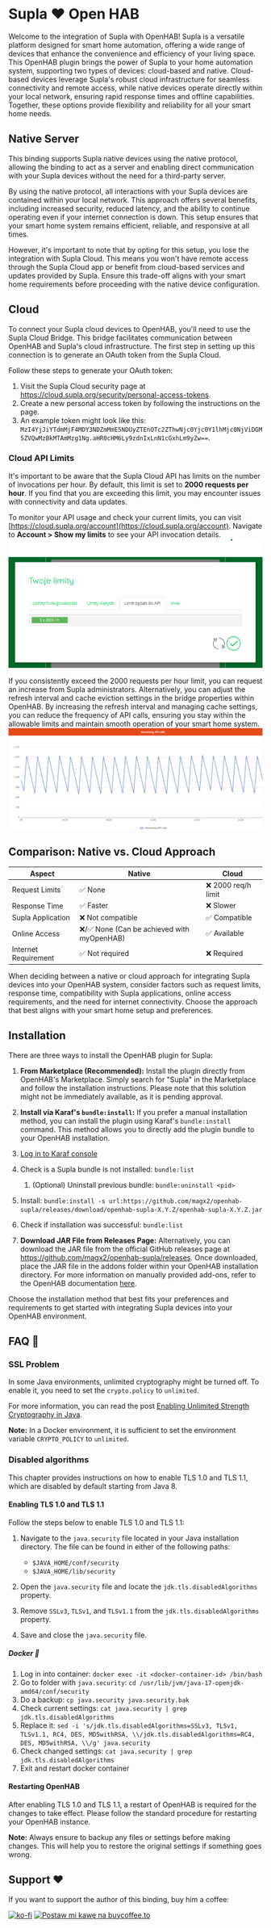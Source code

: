 # Supla ❤️ Open HAB

Welcome to the integration of Supla with OpenHAB! Supla is a versatile platform designed for smart home automation,
offering a wide range of devices that enhance the convenience and efficiency of your living space. This OpenHAB plugin
brings the power of Supla to your home automation system, supporting two types of devices: cloud-based and native.
Cloud-based devices leverage Supla's robust cloud infrastructure for seamless connectivity and remote access, while
native devices operate directly within your local network, ensuring rapid response times and offline capabilities.
Together, these options provide flexibility and reliability for all your smart home needs.

## Native Server

This binding supports Supla native devices using the native protocol, allowing the binding to act as a server and
enabling direct communication with your Supla devices without the need for a third-party server.

By using the native protocol, all interactions with your Supla devices are contained within your local network. This
approach offers several benefits, including increased security, reduced latency, and the ability to continue operating
even if your internet connection is down. This setup ensures that your smart home system remains efficient, reliable,
and responsive at all times.

However, it's important to note that by opting for this setup, you lose the integration with Supla Cloud. This means you
won't have remote access through the Supla Cloud app or benefit from cloud-based services and updates provided by Supla.
Ensure this trade-off aligns with your smart home requirements before proceeding with the native device configuration.

## Cloud

To connect your Supla cloud devices to OpenHAB, you'll need to use the Supla Cloud Bridge. This bridge facilitates
communication between OpenHAB and Supla's cloud infrastructure. The first step in setting up this connection is to
generate an OAuth token from the Supla Cloud.

Follow these steps to generate your OAuth token:

1. Visit the Supla Cloud security page at https://cloud.supla.org/security/personal-access-tokens.
2. Create a new personal access token by following the instructions on the page.
3. An example token might look like
this: `MzI4YjJiYTdmMjF4MDY3NDZmMmE5NDUyZTEnOTc2ZThwNjc0Yjc0Y1lhMjc0NjViDGM5ZVQwMzBkMTAmMzg1Ng.aHR0cHM6Ly9zdnIxLnN1cGxhLm9yZw==`.

### Cloud API Limits

It's important to be aware that the Supla Cloud API has limits on the number of invocations per hour. By default, this
limit is set to **2000 requests per hour**. If you find that you are exceeding this limit, you may encounter issues with
connectivity and data updates.

To monitor your API usage and check your current limits, you can
visit [https://cloud.supla.org/account](https://cloud.supla.org/account). Navigate to **Account > Show my limits** to
see your API invocation details.
![Limits page in Sula Cloud](imgs/limits.png)

If you consistently exceed the 2000 requests per hour limit, you can request an increase from Supla administrators.
Alternatively, you can adjust the refresh interval and cache eviction settings in the bridge properties within OpenHAB.
By increasing the refresh interval and managing cache settings, you can reduce the frequency of API calls, ensuring you
stay within the allowable limits and maintain smooth operation of your smart home system.
![Usage of API calls in OpenHAB](imgs/remaining-api-calls.png)

## Comparison: Native vs. Cloud Approach

| Aspect               | Native                                    | Cloud              |
|----------------------|-------------------------------------------|--------------------|
| Request Limits       | ✅ None                                    | ❌ 2000 req/h limit |
| Response Time        | ✅ Faster                                  | ❌ Slower           |
| Supla Application    | ❌ Not compatible                          | ✅ Compatible       |
| Online Access        | ❌/✅ None (Can be achieved with myOpenHAB) | ✅ Available        |
| Internet Requirement | ✅ Not required                            | ❌ Required         |

When deciding between a native or cloud approach for integrating Supla devices into your OpenHAB system, consider
factors such as request limits, response time, compatibility with Supla applications, online access requirements, and
the need for internet connectivity. Choose the approach that best aligns with your smart home setup and preferences.

## Installation

There are three ways to install the OpenHAB plugin for Supla:

1. **From Marketplace (Recommended):**
Install the plugin directly from OpenHAB's Marketplace. Simply search for "Supla" in the Marketplace and follow the
installation instructions. Please note that this solution might not be immediately available, as it is pending
approval.

2. **Install via Karaf's `bundle:install`:**
If you prefer a manual installation method, you can install the plugin using Karaf's `bundle:install` command. This
method allows you to directly add the plugin bundle to your OpenHAB installation.
1. [Log in to Karaf console](https://www.openhab.org/docs/administration/console.html)
2. Check is a Supla bundle is not installed: `bundle:list`
	1. (Optional) Uninstall previous bundle: `bundle:uninstall <pid>`
3. Install: `bundle:install -s url:https://github.com/magx2/openhab-supla/releases/download/openhab-supla-X.Y.Z/openhab-supla-X.Y.Z.jar`
4. Check if installation was successful: `bundle:list`

3. **Download JAR File from Releases Page:**
Alternatively, you can download the JAR file from the official GitHub releases page
at https://github.com/magx2/openhab-supla/releases. Once downloaded, place the JAR file in the addons folder within
your OpenHAB installation directory. For more information on manually provided add-ons, refer to the OpenHAB
documentation [here](https://www.openhab.org/docs/configuration/addons.html#through-manually-provided-add-ons).

Choose the installation method that best fits your preferences and requirements to get started with integrating Supla
devices into your OpenHAB environment.

## FAQ 🤔

### SSL Problem

In some Java environments, unlimited cryptography might be turned off. To enable it, you need to set the `crypto.policy`
to `unlimited`.

For more information, you can read the
post [Enabling Unlimited Strength Cryptography in Java](https://www.baeldung.com/jce-enable-unlimited-strength).

**Note:** In a Docker environment, it is sufficient to set the environment variable `CRYPTO_POLICY` to `unlimited`.

### Disabled algorithms

This chapter provides instructions on how to enable TLS 1.0 and TLS 1.1, which are disabled by default starting from
Java 8.

#### Enabling TLS 1.0 and TLS 1.1

Follow the steps below to enable TLS 1.0 and TLS 1.1:

1. Navigate to the `java.security` file located in your Java installation directory. The file can be found in either of
the following paths:
	- `$JAVA_HOME/conf/security`
	- `$JAVA_HOME/lib/security`

2. Open the `java.security` file and locate the `jdk.tls.disabledAlgorithms` property.

3. Remove `SSLv3`, `TLSv1`, and `TLSv1.1` from the `jdk.tls.disabledAlgorithms` property.

4. Save and close the `java.security` file.

##### Docker 🐳

1. Log in into container: `docker exec -it <docker-container-id> /bin/bash`
2. Go to folder with `java.security`: `cd /usr/lib/jvm/java-17-openjdk-amd64/conf/security`
3. Do a backup: `cp java.security java.security.bak`
4. Check current settings: `cat java.security | grep jdk.tls.disabledAlgorithms`
5. Replace
it: `sed -i 's/jdk.tls.disabledAlgorithms=SSLv3, TLSv1, TLSv1.1, RC4, DES, MD5withRSA, \\/jdk.tls.disabledAlgorithms=RC4, DES, MD5withRSA, \\/g' java.security`
6. Check changed settings: `cat java.security | grep jdk.tls.disabledAlgorithms`
7. Exit and restart docker container

#### Restarting OpenHAB

After enabling TLS 1.0 and TLS 1.1, a restart of OpenHAB is required for the changes to take effect. Please follow the
standard procedure for restarting your OpenHAB instance.

**Note:** Always ensure to backup any files or settings before making changes. This will help you to restore the
original settings if something goes wrong.

## Support ❤️

If you want to support the author of this binding, buy him a coffee:

[![ko-fi](https://ko-fi.com/img/githubbutton_sm.svg)](https://ko-fi.com/S6S8UBWWY) <a href="https://buycoffee.to/magx2" target="_blank"><img src="https://buycoffee.to/btn/buycoffeeto-btn-primary.svg" alt="Postaw mi kawę na buycoffee.to" width="150"></a>
